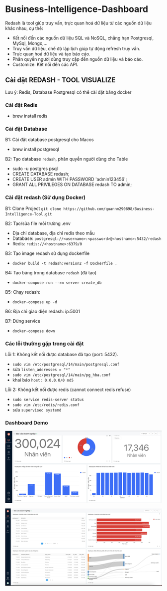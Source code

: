 # Business-Intelligence-Dashboard
Redash là tool giúp truy vấn, trực quan hoá dữ liệu từ các nguồn dữ liệu khác nhau, cụ thể:
- Kết nối đến các nguồn dữ liệu SQL và NoSQL, chẳng hạn Postgresql, MySql, Mongo,...
- Truy vấn dữ liệu, chế độ lập lịch giúp tự động refresh truy vấn.
- Trực quan hoá dữ liệu và tạo báo cáo.
- Phân quyền người dùng truy cập đến nguồn dữ liệu và báo cáo.
- Customize: Kết nối đến các API.

## Cài đặt REDASH - TOOL VISUALIZE
Lưu ý: Redis, Database Postgresql có thể cài đặt bằng docker
### Cài đặt Redis 
* brew install redis
### Cài đặt Database
B1: Cài đặt database postgresql cho Macos
* brew install postgresql

B2: Tạo database `redash`, phân quyền người dùng cho Table
* sudo -u postgres psql
* CREATE DATABASE redash;
* CREATE USER admin WITH PASSWORD 'admin123456';
* GRANT ALL PRIVILEGES ON DATABASE redash TO admin;

### Cài đặt redash (Sử dụng Docker)
B1: Clone Project 
`git clone https://github.com/quannm290898/Business-Intelligence-Tool.git`

B2: Tạo/sửa file môi trường .env
* Địa chỉ database, địa chỉ redis theo mẫu
* Database: `postgresql://<username>:<password>@<hostname>:5432/redash`
* Redis: `redis://<hostname>:6379/0`

B3: Tạo image redash sử dụng dockerfile
* `docker build -t redash:version2 -f Dockerfile .`

B4: Tạo bảng trong database `redash` (đã tạo)
* `docker-compose run --rm server create_db`

B5: Chạy redash:
* `docker-compose up -d`

B6: Địa chỉ giao diện redash: ip:5001

B7: Dừng service
* `docker-compose down`

### Các lỗi thường gặp trong cài đặt

Lỗi 1: Không kết nối được database đã tạo (port: 5432).
* `sudo vim /etc/postgresql/14/main/postgresql.conf`
* sửa `listen_addresses = "*"`
* `sudo vim /etc/postgresql/14/main/pg_hba.conf`
* khai báo `host: 0.0.0.0/0 md5`

Lỗi 2: Không kết nối được redis (cannot connect redis refuse)
* `sudo service redis-server status`
* `sudo vim /etc/redis/redis.conf`
* sửa `supervised systemd`

### Dashboard Demo
![Dashboard Redash](images/dash_board1.png)

![Dashboard Redash](images/dash_board2.png)